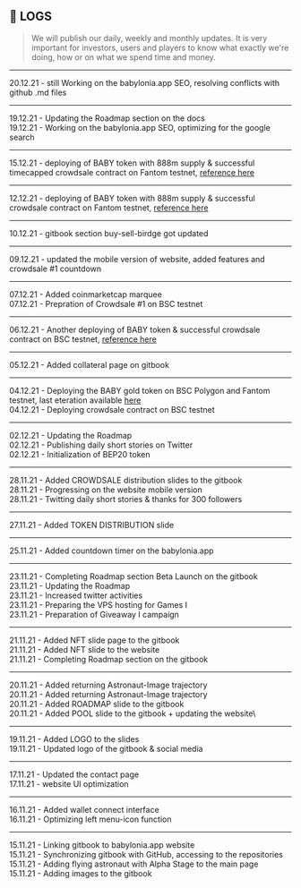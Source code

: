 ## 📅 LOGS

> We will publish our daily, weekly and monthly updates. It is very important for investors, users and players to know what exactly we're doing, how or on what we spend time and money.
>

------------


20.12.21 - still Working on the babylonia.app SEO, resolving conflicts with github .md files

------------


19.12.21 - Updating the Roadmap section on the docs\
19.12.21 - Working on the babylonia.app SEO, optimizing for the google search

------------


15.12.21 - deploying of BABY token with 888m supply & successful timecapped crowdsale contract on Fantom testnet, [reference here](https://testnet.ftmscan.com/address/0x8fd0Db385f03f7f99E4c16DAF96572ABEA54bbF1)

------------


12.12.21 - deploying of BABY token with 888m supply & successful crowdsale contract on Fantom testnet, [reference here](https://testnet.ftmscan.com/token/0xe2ea392b2d5a8d46a6b205fa97e25c7b551ca119?a=0xCe7f562B7a0Bb8c2cB121B0F4b6D453a18F4Da9D)

------------

10.12.21 - gitbook section buy-sell-birdge got updated


------------



09.12.21 - updated the mobile version of website, added features and crowdsale #1 countdown

------------



07.12.21 - Added coinmarketcap marquee\
07.12.21 - Prepration of Crowdsale #1 on BSC testnet

------------


06.12.21 - Another deploying of BABY token & successful crowdsale contract on BSC testnet, [reference here](https://testnet.bscscan.com/address/0x4f3a39480cc0a3a5cf031527ec0ed6b1b86c58b7)


------------


05.12.21 - Added collateral page on gitbook


------------


04.12.21 - Deploying the BABY gold token on BSC Polygon and Fantom testnet, last eteration available [here](https://testnet.bscscan.com/token/0xc0fb3250b550c6d20cbd7aa67c14fbe5136262e2?a=0xdbe29149E5E8752F438D37eDa188Dfec1E723AA2)\
04.12.21 - Deploying crowdsale contract on BSC testnet


------------


02.12.21 - Updating the Roadmap\
02.12.21 - Publishing daily short stories on Twitter\
02.12.21 - Initialization of BEP20 token


------------


28.11.21 - Added CROWDSALE distribution slides to the gitbook\
28.11.21 - Progressing on the website mobile version\
28.11.21 - Twitting daily short stories & thanks for 300 followers


------------


27.11.21 - Added TOKEN DISTRIBUTION slide


------------


25.11.21 - Added countdown timer on the babylonia.app


------------


23.11.21 - Completing Roadmap section Beta Launch on the gitbook\
23.11.21 - Updating the Roadmap\
23.11.21 - Increased twitter activities\
23.11.21 - Preparing the VPS hosting for Games I\
23.11.21 - Preparation of Giveaway I campaign


------------


21.11.21 - Added NFT slide page to the gitbook\
21.11.21 - Added NFT slide to the website\
21.11.21 - Completing Roadmap section on the gitbook


------------


20.11.21 - Added returning Astronaut-Image trajectory\
20.11.21 - Added returning Astronaut-Image trajectory\
20.11.21 - Added ROADMAP slide to the gitbook\
20.11.21 - Added POOL slide to the gitbook + updating the website\\


------------


19.11.21 - Added LOGO to the slides\
19.11.21 - Updated logo of the gitbook & social media


------------


17.11.21 - Updated the contact page\
17.11.21 - website UI optimization


------------


16.11.21 - Added wallet connect interface\
16.11.21 - Optimizing left menu-icon function


------------


15.11.21 - Linking gitbook to babylonia.app website\
15.11.21 - Synchronizing gitbook with GitHub, accessing to the repositories\
15.11.21 - Adding flying astronaut with Alpha Stage to the main page\
15.11.21 - Adding images to the gitbook
